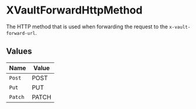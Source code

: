 # XVaultForwardHttpMethod

The HTTP method that is used when forwarding the request to the `x-vault-forward-url`.


## Values

| Name    | Value   |
| ------- | ------- |
| `Post`  | POST    |
| `Put`   | PUT     |
| `Patch` | PATCH   |